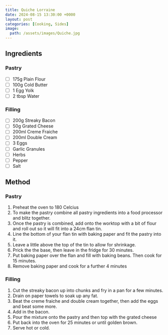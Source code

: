 ```yaml
---
title: Quiche Lorraine
date: 2024-08-15 13:30:00 +0000
layout: post
categories: [Cooking, Sides]
image:
  path: /assets/images/Quiche.jpg
---
```

## Ingredients
### Pastry
- [ ] 175g Plain Flour
- [ ] 100g Cold Butter
- [ ] 1 Egg Yolk
- [ ] 2 tbsp Water

### Filling
- [ ] 200g Streaky Bacon
- [ ] 50g Grated Cheese
- [ ] 200ml Creme Fraiche
- [ ] 200ml Double Cream
- [ ] 3 Eggs
- [ ] Garlic Granules
- [ ] Herbs
- [ ] Pepper
- [ ] Salt

## Method
### Pastry
1. Preheat the oven to 180 Celcius 
2. To make the pastry combine all pastry ingredients into a food processor and blitz together.
3. Once the pastry is combined, add onto the worktop with a bit of flour and roll out so it will fit into a 24cm flan tin.
4. Line the bottom of your flan tin with baking paper and fit the pastry into it. 
5. Leave a little above the top of the tin to allow for shrinkage.
6. Prick the the base, then leave in the fridge for 30 minutes.   
7. Put baking paper over the flan and fill with baking beans. Then cook for 15 minutes.
8. Remove baking paper and cook for a further 4 minutes

### Filling
1. Cut the streaky bacon up into chunks and fry in a pan for a few minutes.
2. Drain on paper towels to soak up any fat.
3. Beat the creme fraiche and double cream together, then add the eggs and beat some more. 
4. Add in the bacon.
5. Pour the mixture onto the pastry and then top with the grated cheese
6. Put back into the oven for 25 minutes or until golden brown.
7. Serve hot or cold.